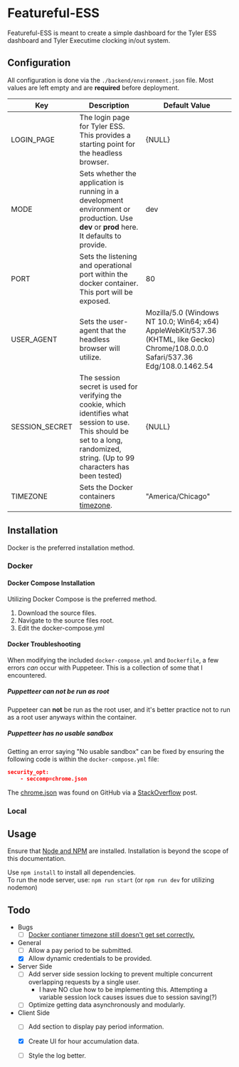 # Featureful-ESS

Featureful-ESS is meant to create a simple dashboard for the Tyler ESS dashboard and Tyler Executime clocking in/out system.

## Configuration

All configuration is done via the ```./backend/environment.json``` file.
Most values are left empty and are **required** before deployment.

| Key | Description | Default Value |
| --- | --- | --- |
| LOGIN_PAGE | The login page for Tyler ESS. This provides a starting point for the headless browser. | {NULL} |
| MODE | Sets whether the application is running in a development environment or production. Use **dev** or **prod** here. It defaults to provide. | dev |
| PORT | Sets the listening and operational port within the docker container. This port will be exposed. | 80 |
| USER_AGENT | Sets the user-agent that the headless browser will utilize. | Mozilla/5.0 (Windows NT 10.0; Win64; x64) AppleWebKit/537.36 (KHTML, like Gecko) Chrome/108.0.0.0 Safari/537.36 Edg/108.0.1462.54 |
| SESSION_SECRET | The session secret is used for verifying the cookie, which identifies what session to use. This should be set to a long, randomized, string. (Up to 99 characters has been tested) | {NULL} |
| TIMEZONE | Sets the Docker containers [timezone](https://en.wikipedia.org/wiki/List_of_tz_database_time_zones#List). | "America/Chicago" |

## Installation

Docker is the preferred installation method.

### Docker

#### Docker Compose Installation

Utilizing Docker Compose is the preferred method.

1. Download the source files.
2. Navigate to the source files root.
3. Edit the docker-compose.yml

#### Docker Troubleshooting

When modifying the included ```docker-compose.yml``` and ```Dockerfile```, a few errors *can* occur with Puppeteer. This is a collection of some that I encountered.

##### Puppetteer can not be run as root

Puppeteer can **not** be run as the root user, and it's better practice not to run as a root user anyways within the container.

##### Puppetteer has no usable sandbox

Getting an error saying "No usable sandbox" can be fixed by ensuring the following code is within the ```docker-compose.yml``` file:

```json
security_opt: 
    - seccomp=chrome.json
```

The [chrome.json](https://github.com/jessfraz/dotfiles/blob/master/etc/docker/seccomp/chrome.json) was found on GitHub via a [StackOverflow](https://stackoverflow.com/questions/62345581/node-js-puppeteer-on-docker-no-usable-sandbox) post.

### Local

## Usage

Ensure that [Node and NPM](https://docs.npmjs.com/downloading-and-installing-node-js-and-npm) are installed. Installation is beyond the scope of this documentation.

Use ```npm install``` to install all dependencies.  
To run the node server, use: ```npm run start``` (or ```npm run dev``` for utilizing nodemon)

## Todo

- Bugs
    - [ ] [Docker contianer timezone still doesn't get set correctly.](https://github.com/JadinHeaston/F-ESS/issues/1)
- General
    - [ ] Allow a pay period to be submitted.
    - [X] Allow dynamic credentials to be provided.
- Server Side
    - [ ] Add server side session locking to prevent multiple concurrent overlapping requests by a single user.
        - I have NO clue how to be implementing this. Attempting a variable session lock causes issues due to session saving(?)
    - [ ] Optimize getting data asynchronously and modularly.
- Client Side
    - [ ] Add section to display pay period information.
    - [X] Create UI for hour accumulation data.
    - [ ] Style the log better.

